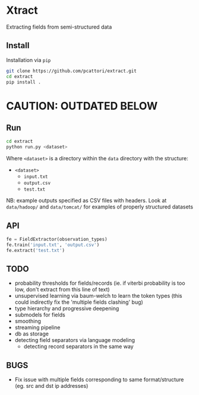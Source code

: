 Xtract
======
Extracting fields from semi-structured data

Install
-------
Installation via `pip`
```bash
git clone https://github.com/pcattori/extract.git
cd extract
pip install .
```

CAUTION: OUTDATED BELOW
=======================

Run
---

```bash
cd extract
python run.py <dataset>
```

Where `<dataset>` is a directory within the `data` directory with the structure:

- `<dataset>`
  - `input.txt`
  - `output.csv`
  - `test.txt`

NB: example outputs specified as CSV files with headers. Look at `data/hadoop/` and `data/tomcat/` for examples of properly structured datasets

API
---

```python
fe = FieldExtractor(observation_types)
fe.train('input.txt', 'output.csv')
fe.extract('test.txt')
```

TODO
----
- probability thresholds for fields/records (ie. if viterbi probability is too low, don't extract from this line of text)
- unsupervised learning via baum-welch to learn the token types (this could indirectly fix the 'multiple fields clashing' bug)
- type hierarchy and progressive deepening
- submodels for fields
- smoothing
- streaming pipeline
- db as storage
- detecting field separators via language modeling
  - detecting record separators in the same way

BUGS
----
- Fix issue with multiple fields corresponding to same format/structure (eg. src and dst ip addresses)
